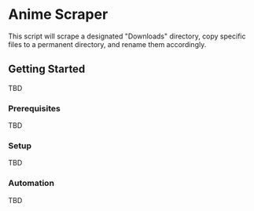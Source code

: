 # Anime Scraper

This script will scrape a designated "Downloads" directory, copy specific files to a permanent directory, and rename them accordingly.

## Getting Started

TBD

### Prerequisites

TBD

### Setup

TBD

### Automation

TBD